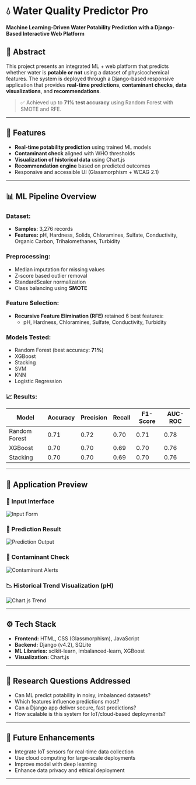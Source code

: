 # 💧 Water Quality Predictor Pro

**Machine Learning-Driven Water Potability Prediction with a Django-Based Interactive Web Platform**



## 🧠 Abstract

This project presents an integrated ML + web platform that predicts whether water is **potable or not** using a dataset of physicochemical features. The system is deployed through a Django-based responsive application that provides **real-time predictions**, **contaminant checks**, **data visualizations**, and **recommendations**.

> ✅ Achieved up to **71% test accuracy** using Random Forest with SMOTE and RFE.

---

## 🚀 Features

- **Real-time potability prediction** using trained ML models
- **Contaminant check** aligned with WHO thresholds
- **Visualization of historical data** using Chart.js
- **Recommendation engine** based on predicted outcomes
- Responsive and accessible UI (Glassmorphism + WCAG 2.1)

---

## 📊 ML Pipeline Overview

### Dataset:
- **Samples:** 3,276 records
- **Features:** pH, Hardness, Solids, Chloramines, Sulfate, Conductivity, Organic Carbon, Trihalomethanes, Turbidity

### Preprocessing:
- Median imputation for missing values
- Z-score based outlier removal
- StandardScaler normalization
- Class balancing using **SMOTE**

### Feature Selection:
- **Recursive Feature Elimination (RFE)** retained 6 best features:
  - pH, Hardness, Chloramines, Sulfate, Conductivity, Turbidity

### Models Tested:
- Random Forest (best accuracy: **71%**)
- XGBoost
- Stacking
- SVM
- KNN
- Logistic Regression

### 📈 Results:

| Model            | Accuracy | Precision | Recall | F1-Score | AUC-ROC |
|------------------|----------|-----------|--------|----------|---------|
| Random Forest    | 0.71     | 0.72      | 0.70   | 0.71     | 0.78    |
| XGBoost          | 0.70     | 0.70      | 0.69   | 0.70     | 0.76    |
| Stacking         | 0.70     | 0.70      | 0.69   | 0.70     | 0.76    |

---

## 🧪 Application Preview

### 🔘 Input Interface
![Input Form](images/input_form.png)

### 📣 Prediction Result
![Prediction Output](images/prediction_output.png)

### 🚨 Contaminant Check
![Contaminant Alerts](images/contaminant_check.png)

### 📉 Historical Trend Visualization (pH)
![Chart.js Trend](images/ph_trend_chart.png)

---

## ⚙️ Tech Stack

- **Frontend:** HTML, CSS (Glassmorphism), JavaScript
- **Backend:** Django (v4.2), SQLite
- **ML Libraries:** scikit-learn, imbalanced-learn, XGBoost
- **Visualization:** Chart.js

---

## 📌 Research Questions Addressed

- Can ML predict potability in noisy, imbalanced datasets?
- Which features influence predictions most?
- Can a Django app deliver secure, fast predictions?
- How scalable is this system for IoT/cloud-based deployments?

---

## 🔮 Future Enhancements

- Integrate IoT sensors for real-time data collection
- Use cloud computing for large-scale deployments
- Improve model with deep learning
- Enhance data privacy and ethical deployment

---




